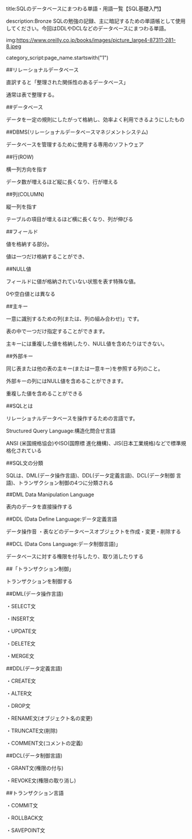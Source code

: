 title:SQLのデータベースにまつわる単語・用語一覧【SQL基礎入門】

description:Bronze SQLの勉強の記録、主に暗記するための単語帳として使用してください。今回はDDLやDCLなどのデータベースにまつわる単語。

img:https://www.oreilly.co.jp/books/images/picture_large4-87311-281-8.jpeg

category_script:page_name.startswith("1")


##リレーショナルデータベース

直訳すると「整理された関係性のあるデータベース」

通常は表で整理する。



##データベース


データを一定の規則にしたがって格納し、効率よく利用できるようにしたもの




##DBMS(リレーショナルデータベースマネジメントシステム)

データベースを管理するために使用する専用のソフトウェア



##行(ROW)

横一列方向を指す

データ数が増えるほど縦に長くなり、行が増える




##列(COLUMN)

縦一列を指す

テーブルの項目が増えるほど横に長くなり、列が伸びる





##フィールド

値を格納する部分。

値は一つだけ格納することができ、




##NULL値

フィールドに値が格納されていない状態を表す特殊な値。

0や空白値とは異なる




##主キー

一意に識別するための列(または、列の組み合わせ)」です。

表の中で一つだけ指定することができます。

主キーには重複した値を格納したり、NULL値を含めたりはできない。







##外部キー

同じ表または他の表の主キー(または一意キー)を参照する列のこと。

外部キーの列にはNULL値を含めることができます。

重複した値を含めることができる




##SQLとは

リレーショナルデータベースを操作するための言語です。

Structured Query Language:構造化問合せ言語

ANSI (米国規格協会)やISO(国際標 進化機構)、JIS(日本工業規格)などで標準規格化されている




##SQL文の分類

SQLは、DML(データ操作言語)、DDL(データ定義言語)、DCL(データ制御 言語)、トランザクション制御の4つに分類される



##DML Data Manipulation Language

表内のデータを直接操作する



##DDL (Data Define Language:データ定義言語

データ操作音 ・表などのデータベースオブジェクトを作成・変更・削除する



##DCL (Data Cons Language:データ制御言語)」

データベースに対する権限を付与したり、取り消したりする



##「トランザクション制御」

トランザクションを制御する



##DML(データ操作言語)

・SELECT文

・INSERT文

・UPDATE文

・DELETE文 

・MERGE文





##DDL(データ定義言語)

・CREATE文 

・ALTER文 

・DROP文 

・RENAME文(オブジェクト名の変更) 

・TRUNCATE文(削除) 

・COMMENT文(コメントの定義) 





##DCL(データ制御言語)

・GRANT文(権限の付与) 

・REVOKE文(権限の取り消し)




##トランザクション言語

・COMMIT文 

・ROLLBACK文

・SAVEPOINT文



















